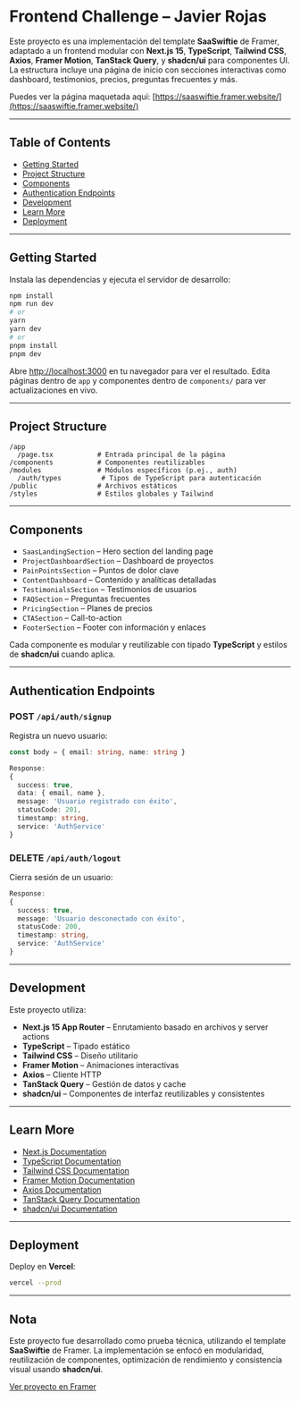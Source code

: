 # Frontend Challenge – Javier Rojas

Este proyecto es una implementación del template **SaaSwiftie** de Framer, adaptado a un frontend modular con **Next.js 15**, **TypeScript**, **Tailwind CSS**, **Axios**, **Framer Motion**, **TanStack Query**, y **shadcn/ui** para componentes UI. La estructura incluye una página de inicio con secciones interactivas como dashboard, testimonios, precios, preguntas frecuentes y más.

Puedes ver la página maquetada aquí: [https://saaswiftie.framer.website/](https://saaswiftie.framer.website/)

---

## Table of Contents

- [Getting Started](#getting-started)  
- [Project Structure](#project-structure)  
- [Components](#components)  
- [Authentication Endpoints](#authentication-endpoints)  
- [Development](#development)  
- [Learn More](#learn-more)  
- [Deployment](#deployment)

---

## Getting Started

Instala las dependencias y ejecuta el servidor de desarrollo:

```bash
npm install
npm run dev
# or
yarn
yarn dev
# or
pnpm install
pnpm dev
```

Abre [http://localhost:3000](http://localhost:3000) en tu navegador para ver el resultado. Edita páginas dentro de `app` y componentes dentro de `components/` para ver actualizaciones en vivo.

---

## Project Structure

```
/app
  /page.tsx           # Entrada principal de la página
/components           # Componentes reutilizables
/modules              # Módulos específicos (p.ej., auth)
  /auth/types          # Tipos de TypeScript para autenticación
/public               # Archivos estáticos
/styles               # Estilos globales y Tailwind
```

---

## Components

- `SaasLandingSection` – Hero section del landing page  
- `ProjectDashboardSection` – Dashboard de proyectos  
- `PainPointsSection` – Puntos de dolor clave  
- `ContentDashboard` – Contenido y analíticas detalladas  
- `TestimonialsSection` – Testimonios de usuarios  
- `FAQSection` – Preguntas frecuentes  
- `PricingSection` – Planes de precios  
- `CTASection` – Call-to-action  
- `FooterSection` – Footer con información y enlaces  

Cada componente es modular y reutilizable con tipado **TypeScript** y estilos de **shadcn/ui** cuando aplica.

---

## Authentication Endpoints

### POST `/api/auth/signup`

Registra un nuevo usuario:

```ts
const body = { email: string, name: string }

Response:
{
  success: true,
  data: { email, name },
  message: 'Usuario registrado con éxito',
  statusCode: 201,
  timestamp: string,
  service: 'AuthService'
}
```

### DELETE `/api/auth/logout`

Cierra sesión de un usuario:

```ts
Response:
{
  success: true,
  message: 'Usuario desconectado con éxito',
  statusCode: 200,
  timestamp: string,
  service: 'AuthService'
}
```

---

## Development

Este proyecto utiliza:

- **Next.js 15 App Router** – Enrutamiento basado en archivos y server actions  
- **TypeScript** – Tipado estático  
- **Tailwind CSS** – Diseño utilitario  
- **Framer Motion** – Animaciones interactivas  
- **Axios** – Cliente HTTP  
- **TanStack Query** – Gestión de datos y cache  
- **shadcn/ui** – Componentes de interfaz reutilizables y consistentes

---

## Learn More

- [Next.js Documentation](https://nextjs.org/docs)  
- [TypeScript Documentation](https://www.typescriptlang.org/docs/)  
- [Tailwind CSS Documentation](https://tailwindcss.com/docs)  
- [Framer Motion Documentation](https://www.framer.com/motion/)  
- [Axios Documentation](https://axios-http.com/docs/intro)  
- [TanStack Query Documentation](https://tanstack.com/query/latest)  
- [shadcn/ui Documentation](https://ui.shadcn.com/docs)

---

## Deployment

Deploy en **Vercel**:

```bash
vercel --prod
```

---

## Nota

Este proyecto fue desarrollado como prueba técnica, utilizando el template **SaaSwiftie** de Framer. La implementación se enfocó en modularidad, reutilización de componentes, optimización de rendimiento y consistencia visual usando **shadcn/ui**.

[Ver proyecto en Framer](https://saaswiftie.framer.website/)
